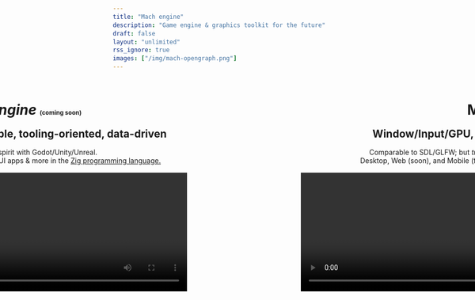 ```yaml
---
title: "Mach engine"
description: "Game engine & graphics toolkit for the future"
draft: false
layout: "unlimited"
rss_ignore: true
images: ["/img/mach-opengraph.png"]
---
```


<style>
.p-warning {
    text-align: center;
    padding: 0;
    padding-top: 0.5rem;
    padding-bottom: 0.5rem;
    background: red;
}
@media (prefers-color-scheme: light) {
    .p-warning, .p-warning a {
        color: #F8F9FB;
    }
}
.p-section {
    display: flex;
    flex-direction: row;
    margin-top: 3rem;
    align-items: center;
    justify-content: center;
}
.p-section-highlight {
    margin-top: 4rem;
    margin-bottom: 2rem;
}
.p-section-right {
    margin-left: 1rem;
}
.p-img-left {
    height: 10rem;
    margin-left: 4.5rem;
}
.p-img-right {
    height: 10rem;
    margin-right: 4.5rem;
}
.p-img-small {
    height: 6rem;
}
.p-logo { margin-right: 3rem; margin-top: 2rem; }
.p-logo>img {
    height: 10rem;
    width: 100%;
}
.p-early-stages-left {
    text-align: right;
    padding-right: 2rem;
    border-right: 1px solid gray;
    height: 12rem;
    justify-content: center;
    display: flex;
    flex-direction: column;
}
.p-early-stages-right {
    text-align: left;
}

h2 {
    text-align: left;
    margin-top: 0;
}

.code {
    text-align: left;
    background: #c2c2c2;
    color: black;
    padding: 0.5rem;
    font-weight: bold;
}

.code::-moz-selection { /* Code for Firefox */
  color: white;
  background: black;
}

.code::selection {
  color: white;
  background: black;
}
.p-section.sponsors img {
    width: 3rem;
    height: 3rem;
    margin: .25rem;
}

@media (max-width:700px) {
    .p-warning { margin-top: 0; }
    .p-logo { margin: auto; margin-top: 0; margin-bottom: -2rem; }
    .p-logo img { margin-top: -1rem; }
    .p-section { margin-top: 4rem; flex-direction: column; }
    .p-section h2 { text-align: center; }
    .p-section-right { margin-left: 0; }
    .p-section small { margin: 0; display: block; text-align: center; }
    .p-img-left { margin: auto; margin-top: 2rem; margin-bottom: -1rem; height: 6rem; }
    .p-img-right { margin: auto; margin-bottom: 2rem; margin-top: -1rem; height: 6rem; }
    .p-section.sponsors>div>div {
        text-align: center !important;
    }
    .p-section.sponsors>img {
        position: relative;
        left: -1rem;
        top: 3rem;
    }
    .p-early-stages-left {
        border: 0;
        padding: 0;
        height: auto;
    }
    .p-early-stages-left>p {
        font-size: 83%; /* <small> */
    }
    .p-section.get-involved > div {
        width: auto !important;
    }
    .p-section.get-involved > div > p {
        text-align: center;
    }
    .p-section.get-involved > div:nth-child(2) {
        margin: auto !important;
        margin-top: 2rem !important;
    }
    .p-section iframe {
        width: 100%;
        height: 15rem;
    }
}

#hero-background {
    display: block;
    background-image: url(img/castle.webp);
}

.choose-your-journey {
    display: flex;
    flex-direction: column;
}
.choose-your-journey>.options {
    display: flex;
    flex-direction: row;
    justify-content: center;
}
.choose-your-journey .engine,
.choose-your-journey .core {
    display: flex;
    flex-direction: column;
    height: 100vh;
}
.choose-your-journey .content>h1 {
    margin-top: 3rem;
}
.choose-your-journey .content>h2 {
    margin-bottom: 1rem;
}
.choose-your-journey .content>video {
    width: 30rem;
    margin-top: 1rem;
    margin-bottom: 1rem;
}
.choose-your-journey .engine>.content,
.choose-your-journey .core>.content {
    display: flex;
    flex-direction: column;
    text-align: left;
}
.choose-your-journey .core>.content {
    align-items: flex-end;
    position: relative;
    left: 25%;
    margin-right: 2rem;
    align-self: start;
}
.choose-your-journey .engine>.content {
    margin-left: 2rem;
    align-self: end;
    position: relative;
    right: 20%;
}
.choose-your-journey .engine {
}
.choose-your-journey .core {
}
.pitch {
    background: #729d9f;
    padding-bottom: 2.5rem;
}
.community {
    /* background: linear-gradient(
        180deg,
        #06071B 0%,
        #56113D 10%,
        #06071B 100%
    ); */
}
img.p-community-icon {
    height: 100%;
    /* https://codepen.io/sosuke/pen/Pjoqqp */
    filter: invert(100%) sepia(100%) saturate(0%) hue-rotate(143deg) brightness(105%) contrast(104%);
}
a.p-community-icon {
    padding: 1rem;
    display: inline-block;
    height: 3rem;
    text-decoration: none;
}
a.p-community-icon:hover,
a.p-community-icon:active {
    background: #515151;
}

.zero-height {
    height: 0;
    position: relative;
    z-index: 1;
    top: -12rem;
}
.big-button img {
    height: 5rem;
    position: relative;
    top: -0.25rem;
    margin-right: 1rem;
}
.big-button {
    display: inline-flex;
    align-items: center;
    text-decoration: none;
    line-height: 3rem;
    padding: 2rem;
    padding-right: 3rem;
    padding-left: 3rem;
    filter: brightness(100%);
    font-size: 200%;
    backdrop-filter: blur(0);
    height: 3rem;

    background-repeat: no-repeat;
    background-position: -2400px -240px, 0 0;
    background-size: 250% 250%, 100% 100%;
    transition: background-position 0s ease;
    background-image: -webkit-linear-gradient(
        top left,
        rgba(255, 255, 255, 0.0) 0%,
        rgba(255, 255, 255, 0.2) 37%,
        rgba(255, 255, 255, 0.8) 45%,
        rgba(255, 255, 255, 0.0) 100%
    );
    background-image: linear-gradient(
        0 0,
        rgba(255, 255, 255, 0.0) 0%,
        rgba(255, 255, 255, 0.2) 37%,
        rgba(255, 255, 255, 0.8) 45%,
        rgba(255, 255, 255, 0.0) 100%
    );
}
.big-button:before {
    position: absolute;
    z-index: -1;
    top: 0; right: 0; bottom: 0; left: 0;
    background: rgba(255, 255, 255, 0.1);
    backdrop-filter: blur(0.5rem);

    clip-path: polygon(
        0 0,
        calc(100% - 1rem) 0,
        100% 1rem,
        100% 100%,
        1rem 100%,
        0 calc(100% - 1rem)
    );
    content: ''
}

.big-button:hover,
.big-button:active {
    background-position: 0 0, 0 0;
    transition-duration: 0.5s;
}

.p-section.final-choose-your-journey {
    padding-top: 20%;
    padding-bottom: 15%;
}
.p-section .big-button {
    color: black;
}
.p-section .big-button:before {
    background: rgba(255, 255, 255, 0.3);
}
</style>

<script>
function updateBackground() {
    let scrollTop = window.scrollY;
    let scrollMax = document.documentElement.scrollHeight - window.innerHeight;
    let scrollProgress = scrollTop / scrollMax;

    let backgroundHeight = 2.0 * window.innerHeight;
    let heightDistance = backgroundHeight - window.innerHeight;
    let offsetY = heightDistance * -scrollProgress;

    let el = document.querySelector('#hero-background');
    let blur = 0.0;
    let brightness = 1.0;
    if (scrollProgress > 0.34) {
        blur = 0.75;
        brightness = 0.6;
    }
    if (scrollProgress > 0.8) {
        let fadeInRegion = ((scrollProgress-0.8)*10.0) / 2.0;
        if (fadeInRegion > 1.0) fadeInRegion = 1.0;
        blur = 1.0 - fadeInRegion;
        brightness = (0.2 * fadeInRegion) + 0.6;
    }
    el.style.setProperty("background-position-y", offsetY+"px");
    el.style.setProperty("filter", "blur("+blur+"rem) brightness("+brightness+")");
}

updateBackground();
window.addEventListener("load", updateBackground);
document.addEventListener('scroll', updateBackground);
window.addEventListener('resize', updateBackground);
</script>

<div class="choose-your-journey">
    <div class="options">
        <div class="engine">
            <div class="content">
                <h1>Mach <em>engine</em> <span style="font-size: 12px;">(coming soon)</span></h1>
                <h2>Composable, tooling-oriented, data-driven</h2>
                <span>Competitive in spirit with Godot/Unity/Unreal.</span>
                <span>Build games, GUI apps & more in the <a href="https://ziglang.org/">Zig programming language.</a></span>
                <video autoplay loop>
                    <source src="https://user-images.githubusercontent.com/3173176/164985604-8f86fac1-68aa-4f64-a33f-1f7f45219d31.mp4" type="video/mp4">
                </video>
            </div>
        </div>
        <div class="core">
            <div class="content">
                <h1 align="center">Mach <em>core</em></h1>
                <h2>Window/Input/GPU, nothing else</h2>
                <span>Comparable to SDL/GLFW; but <em>truly</em> cross-platform.</span>
                <span>Desktop, Web (soon), and Mobile (future). Zig & C API.</span>
                <video autoplay loop>
                    <source src="https://user-images.githubusercontent.com/3173176/163732353-14657abc-d8d6-4367-847f-2b06821a1727.mp4" type="video/mp4">
                </video>
            </div>
        </div>
    </div>
    <div class="zero-height">
        <a href="/docs" class="big-button">
            <img src="/img/wrench.svg">
            Choose your journey
        </a>
    </div>
</div>

<div class="pitch">
    <div class="p-section">
        <div style="text-align: left;">
            <h1 style="margin-top: 0;">Built with love, hard-work & Zig</h1>
            <img style="float: left; height: 5rem; margin-right: 1rem; margin-top: 0.5rem;" src="https://raw.githubusercontent.com/ziglang/logo/6446ba8e37a0651da720d8869e1ce9264fa0c0b9/zig-mark.svg">
            <p><a href="https://ziglang.org">Zig</a> is a general-purpose simple programming language featuring compile-time code execution, blazing-fast compilation speeds, and bare-metal performance.</p>
        </div>
    </div>
    <div class="p-section p-section-highlight">
        <a style="margin-right: 1rem;" href="https://user-images.githubusercontent.com/3173176/164985623-93e01957-a86b-4607-827d-2a6cda32a409.mp4">
            <video autoplay loop style="width: 24rem;">
            <source src="https://user-images.githubusercontent.com/3173176/164985623-93e01957-a86b-4607-827d-2a6cda32a409.mp4" type="video/mp4">
            </video>
        </a>
        <div class="p-section-right">
            <div style="text-align: left;">
                <h2>Cross-platform graphics in ~60 seconds</h2>
                <small style="margin-left: 1rem; display: inline-block; width: 35rem;">Just zig, git, and curl - no build tools, no system dependencies. (<a href="">how?</a>)</small>
            </div>
            <div>
<code><pre class="code">
git clone --recursive https://github.com/hexops/mach-examples
cd mach-examples/
zig build run-textured-cube
</pre></code>
                <small>Requires <a href="https://ziglang.org">zig 0.11.x</a> | 
    <a href="https://github.com/hexops/mach/blob/main/doc/known-issues.md#known-issues">known issues</a>
    </small>
            </div>
        </div>
    </div>
    <div class="p-section">
        <div style="text-align: left;">
            <h2>Effortless cross-compilation</h2>
            <p>Windows, macOS, Linux & Steam Deck builds at the flip of a switch. WebAssembly, Android & iOS coming soon.</p>
<code><pre class="code">
<strong>$</strong> zig build -Dtarget=<strong>x86_64-windows</strong>
<strong>$</strong> zig build -Dtarget=<strong>x86_64-linux</strong>
<strong>$</strong> zig build -Dtarget=<strong>x86_64-macos</strong>.12
<strong>$</strong> zig build -Dtarget=<strong>aarch64-macos</strong>.12
</pre></code>
        </div>
        <img class="p-img-left auto-color" src="/img/cpu.svg"></img>
    </div>
</div>

<div class="community">
    <div class="p-section">
        <a href="https://twitter.com/slimsag">
            <img class="p-img-right" style="height: 20rem; margin-right: 2rem;" src="/img/wrench_rocket.svg">
        </a>
        <div style="text-align: left; width: 30rem;">
            <h1>Community</h1>
            <small>Small but growing, you'll find most of us on Discord.</small>
            <br>
            <a href="https://discord.gg/XNG3NZgCqp" class="p-community-icon">
                <img alt="Discord" class="p-community-icon" src="/img/discord.svg">
            </a>
            <a href="https://github.com/hexops/mach" class="p-community-icon">
                <img alt="GitHub" class="p-community-icon" src="/img/github.svg">
            </a>
            <a href="https://twitter.com/machengine" class="p-community-icon">
                <img alt="Twitter" class="p-community-icon" src="/img/twitter.svg">
            </a>
            <a href="https://matrix.to/#/#hexops:matrix.org" class="p-community-icon">
                <img alt="Matrix" class="p-community-icon" src="/img/matrix.svg">
            </a>
            <br>
            <br>
            <small><em>“One of the keys to a successful life in any field is learning to take responsibility for ourselves, rather than waiting for someone else to do something for us.” - Buzz</em></small>
        </div>
    </div>
    <div class="p-section">
        <div style="text-align: left;">
            <h2>Open source, always & forever</h2>
            <small style="margin-left: 1rem;">Apache or MIT licensed, at your choosing.</small>
            <p>Stephen Gutekanst here! I created Mach because I want there to be a modern, truly open source, modular game engine. <a href="https://devlog.hexops.com/2021/increasing-my-contribution-to-zig-to-200-a-month#i-grew-up-playing-linux-games-like-mania-drive">FOSS is in my roots</a>, and we will always be beholden to our users, not investors. If you're eager to get involved we would love the help!</p>
        </div>
        <a href="https://twitter.com/slimsag">
            <img class="p-img-left p-img-small" style="border-radius: 100%;" src="https://avatars.githubusercontent.com/u/3173176?v=4">
        </a>
    </div>
    <div class="p-section sponsors">
        <div>
            <h2 style="text-align: center;">Sponsor development</h2>
            <p>Please consider <a href="https://github.com/sponsors/slimsag">sponsoring development</a>. It's not the amount that matters, but whether you believe in our vision. Special thanks to all these fine people for their immense support:</p>
            <div style="max-width: 50rem; text-align: left; margin-top: 1rem;">
                <!-- tier2 --><a href="https://github.com/wilsonk"><img src="https://images.weserv.nl/?url=github.com/wilsonk.png?v=4&h=60&w=60&fit=cover&mask=circle&maxage=7d" width="60px" alt="" /></a><a href="https://github.com/jamii"><img src="https://images.weserv.nl/?url=github.com/jamii.png?v=4&h=60&w=60&fit=cover&mask=circle&maxage=7d" width="60px" alt="" /></a><a href="https://github.com/ziglang"><img src="https://images.weserv.nl/?url=github.com/ziglang.png?v=4&h=60&w=60&fit=cover&mask=circle&maxage=7d" width="60px" alt="" /></a><a href="https://github.com/shintales"><img src="https://images.weserv.nl/?url=github.com/shintales.png?v=4&h=60&w=60&fit=cover&mask=circle&maxage=7d" width="60px" alt="" /></a><a href="https://github.com/m3talsmith"><img src="https://images.weserv.nl/?url=github.com/m3talsmith.png?v=4&h=60&w=60&fit=cover&mask=circle&maxage=7d" width="60px" alt="" /></a><a href="https://github.com/mitchellh"><img src="https://images.weserv.nl/?url=github.com/mitchellh.png?v=4&h=60&w=60&fit=cover&mask=circle&maxage=7d" width="60px" alt="" /></a><a href="https://github.com/dzrw"><img src="https://images.weserv.nl/?url=github.com/dzrw.png?v=4&h=60&w=60&fit=cover&mask=circle&maxage=7d" width="60px" alt="" /></a><a href="https://github.com/sid405"><img src="https://images.weserv.nl/?url=github.com/sid405.png?v=4&h=60&w=60&fit=cover&mask=circle&maxage=7d" width="60px" alt="" /></a><a href="https://github.com/davidroman0O"><img src="https://images.weserv.nl/?url=github.com/davidroman0O.png?v=4&h=60&w=60&fit=cover&mask=circle&maxage=7d" width="60px" alt="" /></a><!-- tier2 --><!-- tier1 --><a href="https://github.com/mattnite"><img src="https://images.weserv.nl/?url=github.com/mattnite.png?v=4&h=60&w=60&fit=cover&mask=circle&maxage=7d" width="60px" alt="" /></a><a href="https://github.com/andrewrk"><img src="https://images.weserv.nl/?url=github.com/andrewrk.png?v=4&h=60&w=60&fit=cover&mask=circle&maxage=7d" width="60px" alt="" /></a><a href="https://github.com/Luukdegram"><img src="https://images.weserv.nl/?url=github.com/Luukdegram.png?v=4&h=60&w=60&fit=cover&mask=circle&maxage=7d" width="60px" alt="" /></a><a href="https://github.com/Jack-Ji"><img src="https://images.weserv.nl/?url=github.com/Jack-Ji.png?v=4&h=60&w=60&fit=cover&mask=circle&maxage=7d" width="60px" alt="" /></a><a href="https://github.com/kristoff-it"><img src="https://images.weserv.nl/?url=github.com/kristoff-it.png?v=4&h=60&w=60&fit=cover&mask=circle&maxage=7d" width="60px" alt="" /></a><a href="https://github.com/tauoverpi"><img src="https://images.weserv.nl/?url=github.com/tauoverpi.png?v=4&h=60&w=60&fit=cover&mask=circle&maxage=7d" width="60px" alt="" /></a><a href="https://github.com/TommiSinivuo"><img src="https://images.weserv.nl/?url=github.com/TommiSinivuo.png?v=4&h=60&w=60&fit=cover&mask=circle&maxage=7d" width="60px" alt="" /></a><a href="https://github.com/jayschwa"><img src="https://images.weserv.nl/?url=github.com/jayschwa.png?v=4&h=60&w=60&fit=cover&mask=circle&maxage=7d" width="60px" alt="" /></a><a href="https://github.com/jacobsandlund"><img src="https://images.weserv.nl/?url=github.com/jacobsandlund.png?v=4&h=60&w=60&fit=cover&mask=circle&maxage=7d" width="60px" alt="" /></a><a href="https://github.com/jorangreef"><img src="https://images.weserv.nl/?url=github.com/jorangreef.png?v=4&h=60&w=60&fit=cover&mask=circle&maxage=7d" width="60px" alt="" /></a><a href="https://github.com/karelp"><img src="https://images.weserv.nl/?url=github.com/karelp.png?v=4&h=60&w=60&fit=cover&mask=circle&maxage=7d" width="60px" alt="" /></a><a href="https://github.com/ifreund"><img src="https://images.weserv.nl/?url=github.com/ifreund.png?v=4&h=60&w=60&fit=cover&mask=circle&maxage=7d" width="60px" alt="" /></a><a href="https://github.com/shritesh"><img src="https://images.weserv.nl/?url=github.com/shritesh.png?v=4&h=60&w=60&fit=cover&mask=circle&maxage=7d" width="60px" alt="" /></a><a href="https://github.com/user01"><img src="https://images.weserv.nl/?url=github.com/user01.png?v=4&h=60&w=60&fit=cover&mask=circle&maxage=7d" width="60px" alt="" /></a><a href="https://github.com/silversquirl"><img src="https://images.weserv.nl/?url=github.com/silversquirl.png?v=4&h=60&w=60&fit=cover&mask=circle&maxage=7d" width="60px" alt="" /></a><a href="https://github.com/teknico"><img src="https://images.weserv.nl/?url=github.com/teknico.png?v=4&h=60&w=60&fit=cover&mask=circle&maxage=7d" width="60px" alt="" /></a><a href="https://github.com/LostKobrakai"><img src="https://images.weserv.nl/?url=github.com/LostKobrakai.png?v=4&h=60&w=60&fit=cover&mask=circle&maxage=7d" width="60px" alt="" /></a><a href="https://github.com/jagt"><img src="https://images.weserv.nl/?url=github.com/jagt.png?v=4&h=60&w=60&fit=cover&mask=circle&maxage=7d" width="60px" alt="" /></a><a href="https://github.com/ChrisGute"><img src="https://images.weserv.nl/?url=github.com/ChrisGute.png?v=4&h=60&w=60&fit=cover&mask=circle&maxage=7d" width="60px" alt="" /></a><a href="https://github.com/dylanmcdiarmid"><img src="https://images.weserv.nl/?url=github.com/dylanmcdiarmid.png?v=4&h=60&w=60&fit=cover&mask=circle&maxage=7d" width="60px" alt="" /></a><a href="https://github.com/MEATANDMEAT"><img src="https://images.weserv.nl/?url=github.com/MEATANDMEAT.png?v=4&h=60&w=60&fit=cover&mask=circle&maxage=7d" width="60px" alt="" /></a><a href="https://github.com/johnburton"><img src="https://images.weserv.nl/?url=github.com/johnburton.png?v=4&h=60&w=60&fit=cover&mask=circle&maxage=7d" width="60px" alt="" /></a><a href="https://github.com/ryupold"><img src="https://images.weserv.nl/?url=github.com/ryupold.png?v=4&h=60&w=60&fit=cover&mask=circle&maxage=7d" width="60px" alt="" /></a><a href="https://github.com/genejo"><img src="https://images.weserv.nl/?url=github.com/genejo.png?v=4&h=60&w=60&fit=cover&mask=circle&maxage=7d" width="60px" alt="" /></a><a href="https://github.com/hryx"><img src="https://images.weserv.nl/?url=github.com/hryx.png?v=4&h=60&w=60&fit=cover&mask=circle&maxage=7d" width="60px" alt="" /></a><a href="https://github.com/r4gus"><img src="https://images.weserv.nl/?url=github.com/r4gus.png?v=4&h=60&w=60&fit=cover&mask=circle&maxage=7d" width="60px" alt="" /></a><a href="https://github.com/batiati"><img src="https://images.weserv.nl/?url=github.com/batiati.png?v=4&h=60&w=60&fit=cover&mask=circle&maxage=7d" width="60px" alt="" /></a><a href="https://github.com/kooparse"><img src="https://images.weserv.nl/?url=github.com/kooparse.png?v=4&h=60&w=60&fit=cover&mask=circle&maxage=7d" width="60px" alt="" /></a><a href="https://github.com/Manuzor"><img src="https://images.weserv.nl/?url=github.com/Manuzor.png?v=4&h=60&w=60&fit=cover&mask=circle&maxage=7d" width="60px" alt="" /></a><!-- tier1 -->
            </div>
        </div>
    </div>
    <div class="p-section final-choose-your-journey">
        <a href="/docs" class="big-button">
            <img src="/img/wrench.svg">
            Choose your journey
        </a>
    </div>
</div>